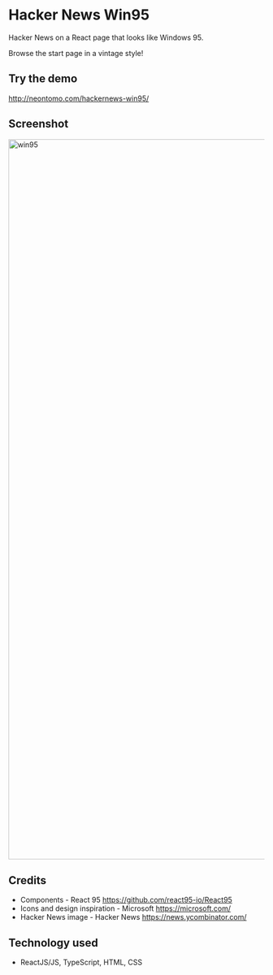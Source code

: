 # Hacker News Win95

Hacker News on a React page that looks like Windows 95.

Browse the start page in a vintage style!

## Try the demo

http://neontomo.com/hackernews-win95/

## Screenshot

<img width="1418" alt="win95" src="https://github.com/neontomo/hackernews-win95/assets/105588693/93f3025d-dcbf-4ab3-a225-c18626dc5941">

## Credits

- Components - React 95 https://github.com/react95-io/React95
- Icons and design inspiration - Microsoft https://microsoft.com/
- Hacker News image - Hacker News https://news.ycombinator.com/

## Technology used

- ReactJS/JS, TypeScript, HTML, CSS
